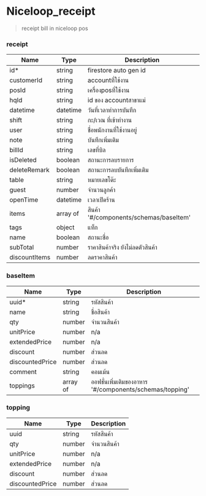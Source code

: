 # Niceloop_receipt
> receipt bill in niceloop pos

### receipt 
| Name | Type | Description
| ----|----|-----------
| id\* | string | firestore auto gen id  
| customerId | string | accountที่ใช้งาน          
| posId  | string  | เครื่องposที่ใช้งาน   
| hqId | string  | id ของ accountสาขาแม่
| datetime | datetime | วันที่เวลาทำการบันทึก
| shift| string | กะ/เวณ ที่เข้าทำงาน
| user | string | ชื่อพนักงานที่ใช้งานอยู่        
| note | string| บันทึกเพิ่มเติม
| billId | string| เลขที่บิล 
| isDeleted  | boolean| สถานะการลบรายการ
| deleteRemark | boolean| สถานะการลบบันทึกเพิ่มเติม 
| table | string| หมายเลขโต๊ะ
| guest   | number  | จำนวนลูกค้า  
| openTime  | datetime | เวลาเปิดร้าน    
| items | array of | สินค้า '#/components/schemas/baseItem'         
| tags  | object| แท็ก   
| name | boolean | สถานะชื่อ 
| subTotal | number | ราคาสินค้าจริง ยังไม่ลดตัวสินค้า 
| discountItems | number  |  ลดราคาสินค้า              

### baseItem
| Name | Type | Description
| ----|----|-----------  
uuid\* | string   | รหัสสินค้า    
name | string| ชื่อสินค้า
qty | number| จำนวนสินค้า
unitPrice| number | n/a
extendedPrice | number | n/a
discount | number| ส่วนลด
discountedPrice| number| ส่วนลด
comment | string| คอมเม้น
toppings | array of | ออฟชั่นเพิ่มเติมของอาหาร '#/components/schemas/topping'

### topping
| Name | Type | Description
| ----|----|-----------  
uuid | string   | รหัสสินค้า
qty | number| จำนวนสินค้า
unitPrice | number| n/a
extendedPrice | number| n/a
discount | number| ส่วนลด
discountedPrice| number| ส่วนลด